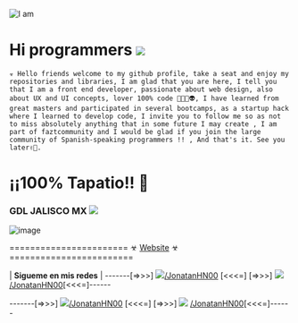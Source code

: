 ![I am](https://live.staticflickr.com/65535/50131484552_1819bc36e0_c.jpg)
  

# Hi programmers ![](https://img.icons8.com/clouds/60/000000/github.png)
  
```☣ Hello friends welcome to my github profile, take a seat and enjoy my repositories and libraries, I am glad that you are here, I tell you that I am a front end developer, passionate about web design, also about UX and UI concepts, lover 100% code 👨🏻‍💻👽, I have learned from great masters and participated in several bootcamps, as a startup hack where I learned to develop code, I invite you to follow me so as not to miss absolutely anything that in some future I may create , I am part of faztcommunity and I would be glad if you join the large community of Spanish-speaking programmers !! , And that's it. See you later✌🏻.```

# ¡¡100% Tapatio!! 🌮 
### GDL JALISCO MX ![](https://img.icons8.com/color/30/000000/mexico-circular.png)

![image](https://images.unsplash.com/photo-1561788655-79bf50b6b174?ixlib=rb-1.2.1&ixid=eyJhcHBfaWQiOjEyMDd9&auto=format&fit=crop&w=1189&q=80)

======================= ☣ [Website](https://jonatanhn-website.web.app) ☣ ========================

 
| **Sigueme en mis redes** |
-------[=>>>]    ![](https://img.icons8.com/ios/24/000000/twitter-circled.png)[/JonatanHN00](https://twitter.com/jonatanhn00) [<<<=] [=>>>] ![](https://img.icons8.com/ios/24/000000/facebook.png) [/JonatanHN00](https://facebook.com/jonatanhn00)[<<<=]------

-------[=>>>]   ![](https://img.icons8.com/ios/24/000000/instagram-new.png)[/JonatanHN00](https://twitter.com/jonatanhn00) [<<<=] [=>>>] ![](https://img.icons8.com/ios/24/000000/facebook-messenger.png) [/JonatanHN00](https://facebook.com/jonatanhn00)[<<<=]------
